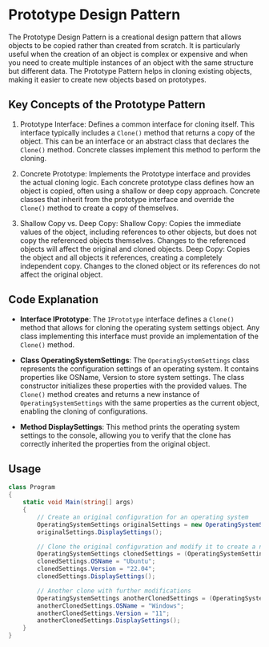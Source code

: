 # Prototype Design Pattern

The Prototype Design Pattern is a creational design pattern that allows objects to be copied rather than created from scratch. It is particularly useful when the creation of an object is complex or expensive and when you need to create multiple instances of an object with the same structure but different data. The Prototype Pattern helps in cloning existing objects, making it easier to create new objects based on prototypes.

## Key Concepts of the Prototype Pattern

1. Prototype Interface:
Defines a common interface for cloning itself. This interface typically includes a `Clone()` method that returns a copy of the object.
This can be an interface or an abstract class that declares the `Clone()` method. Concrete classes implement this method to perform the cloning.

2. Concrete Prototype:
Implements the Prototype interface and provides the actual cloning logic. Each concrete prototype class defines how an object is copied, often using a shallow or deep copy approach.
Concrete classes that inherit from the prototype interface and override the `Clone()` method to create a copy of themselves.

3. Shallow Copy vs. Deep Copy:
Shallow Copy: Copies the immediate values of the object, including references to other objects, but does not copy the referenced objects themselves. Changes to the referenced objects will affect the original and cloned objects.
Deep Copy: Copies the object and all objects it references, creating a completely independent copy. Changes to the cloned object or its references do not affect the original object.

## Code Explanation

* **Interface IPrototype**:
The `IPrototype` interface defines a `Clone()` method that allows for cloning the operating system settings object. Any class implementing this interface must provide an implementation of the `Clone()` method.

* **Class OperatingSystemSettings**:
The `OperatingSystemSettings` class represents the configuration settings of an operating system. It contains properties like OSName, Version to store system settings.
The class constructor initializes these properties with the provided values.
The `Clone()` method creates and returns a new instance of `OperatingSystemSettings` with the same properties as the current object, enabling the cloning of configurations.

* **Method DisplaySettings**:
This method prints the operating system settings to the console, allowing you to verify that the clone has correctly inherited the properties from the original object.

## Usage

```csharp
class Program
{
    static void Main(string[] args)
    {
        // Create an original configuration for an operating system
        OperatingSystemSettings originalSettings = new OperatingSystemSettings("Linux", "5.15");
        originalSettings.DisplaySettings();

        // Clone the original configuration and modify it to create a new configuration
        OperatingSystemSettings clonedSettings = (OperatingSystemSettings)originalSettings.Clone();
        clonedSettings.OSName = "Ubuntu";
        clonedSettings.Version = "22.04";
        clonedSettings.DisplaySettings();

        // Another clone with further modifications
        OperatingSystemSettings anotherClonedSettings = (OperatingSystemSettings)originalSettings.Clone();
        anotherClonedSettings.OSName = "Windows";
        anotherClonedSettings.Version = "11";
        anotherClonedSettings.DisplaySettings();
    }
}
```